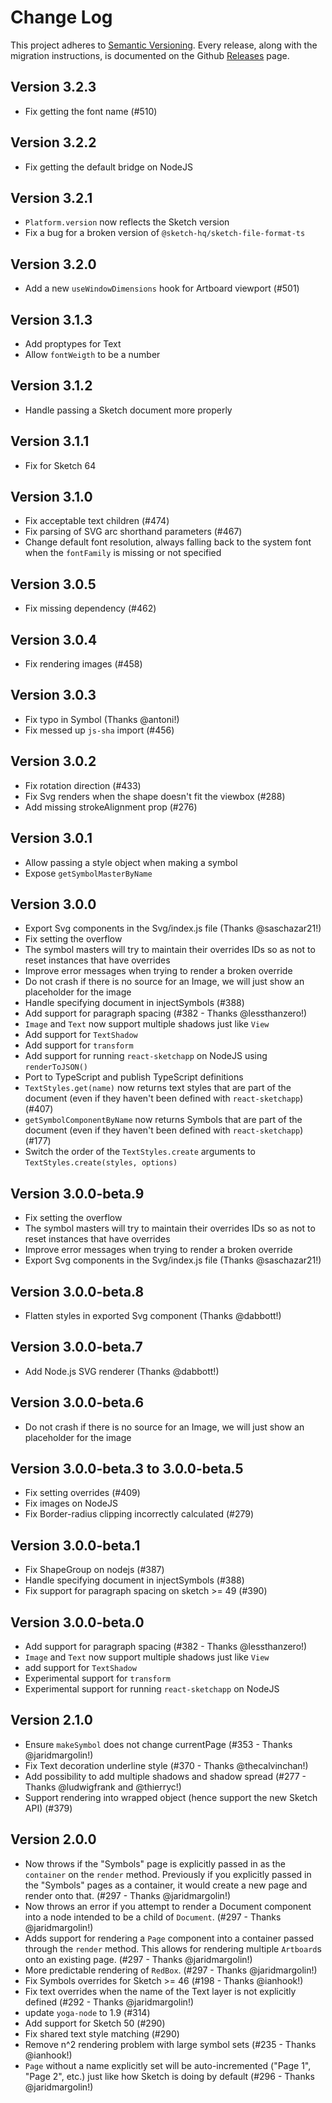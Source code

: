 # Change Log

This project adheres to [Semantic Versioning](http://semver.org/). Every release, along with the migration instructions, is documented on the Github [Releases](https://github.com/airbnb/react-sketchapp/releases) page.

## Version 3.2.3

- Fix getting the font name (#510)

## Version 3.2.2

- Fix getting the default bridge on NodeJS

## Version 3.2.1

- `Platform.version` now reflects the Sketch version
- Fix a bug for a broken version of `@sketch-hq/sketch-file-format-ts`

## Version 3.2.0

- Add a new `useWindowDimensions` hook for Artboard viewport (#501)

## Version 3.1.3

- Add proptypes for Text
- Allow `fontWeigth` to be a number

## Version 3.1.2

- Handle passing a Sketch document more properly

## Version 3.1.1

- Fix for Sketch 64

## Version 3.1.0

- Fix acceptable text children (#474)
- Fix parsing of SVG arc shorthand parameters (#467)
- Change default font resolution, always falling back to the system font when the `fontFamily` is missing or not specified

## Version 3.0.5

- Fix missing dependency (#462)

## Version 3.0.4

- Fix rendering images (#458)

## Version 3.0.3

- Fix typo in Symbol (Thanks @antoni!)
- Fix messed up `js-sha` import (#456)

## Version 3.0.2

- Fix rotation direction (#433)
- Fix Svg renders when the shape doesn't fit the viewbox (#288)
- Add missing strokeAlignment prop (#276)

## Version 3.0.1

- Allow passing a style object when making a symbol
- Expose `getSymbolMasterByName`

## Version 3.0.0

- Export Svg components in the Svg/index.js file (Thanks @saschazar21!)
- Fix setting the overflow
- The symbol masters will try to maintain their overrides IDs so as not to reset instances that have overrides
- Improve error messages when trying to render a broken override
- Do not crash if there is no source for an Image, we will just show an placeholder for the image
- Handle specifying document in injectSymbols (#388)
- Add support for paragraph spacing (#382 - Thanks @lessthanzero!)
- `Image` and `Text` now support multiple shadows just like `View`
- Add support for `TextShadow`
- Add support for `transform`
- Add support for running `react-sketchapp` on NodeJS using `renderToJSON()`
- Port to TypeScript and publish TypeScript definitions
- `TextStyles.get(name)` now returns text styles that are part of the document (even if they haven't been defined with `react-sketchapp`) (#407)
- `getSymbolComponentByName` now returns Symbols that are part of the document (even if they haven't been defined with `react-sketchapp`) (#177)
- Switch the order of the `TextStyles.create` arguments to `TextStyles.create(styles, options)`

## Version 3.0.0-beta.9

- Fix setting the overflow
- The symbol masters will try to maintain their overrides IDs so as not to reset instances that have overrides
- Improve error messages when trying to render a broken override
- Export Svg components in the Svg/index.js file (Thanks @saschazar21!)

## Version 3.0.0-beta.8

- Flatten styles in exported Svg component (Thanks @dabbott!)

## Version 3.0.0-beta.7

- Add Node.js SVG renderer (Thanks @dabbott!)

## Version 3.0.0-beta.6

- Do not crash if there is no source for an Image, we will just show an placeholder for the image

## Version 3.0.0-beta.3 to 3.0.0-beta.5

- Fix setting overrides (#409)
- Fix images on NodeJS
- Fix Border-radius clipping incorrectly calculated (#279)

## Version 3.0.0-beta.1

- Fix ShapeGroup on nodejs (#387)
- Handle specifying document in injectSymbols (#388)
- Fix support for paragraph spacing on sketch >= 49 (#390)

## Version 3.0.0-beta.0

- Add support for paragraph spacing (#382 - Thanks @lessthanzero!)
- `Image` and `Text` now support multiple shadows just like `View`
- add support for `TextShadow`
- Experimental support for `transform`
- Experimental support for running `react-sketchapp` on NodeJS

## Version 2.1.0

- Ensure `makeSymbol` does not change currentPage (#353 - Thanks @jaridmargolin!)
- Fix Text decoration underline style (#370 - Thanks @thecalvinchan!)
- Add possibility to add multiple shadows and shadow spread (#277 - Thanks @ludwigfrank and @thierryc!)
- Support rendering into wrapped object (hence support the new Sketch API) (#379)

## Version 2.0.0

- Now throws if the "Symbols" page is explicitly passed in as the `container` on the `render` method. Previously if you explicitly passed in the "Symbols" pages as a container, it would create a new page and render onto that. (#297 - Thanks @jaridmargolin!)
- Now throws an error if you attempt to render a Document component into a node intended to be a child of `Document`. (#297 - Thanks @jaridmargolin!)
- Adds support for rendering a `Page` component into a container passed through the `render` method. This allows for rendering multiple `Artboard`s onto an existing page. (#297 - Thanks @jaridmargolin!)
- More predictable rendering of `RedBox`. (#297 - Thanks @jaridmargolin!)
- Fix Symbols overrides for Sketch >= 46 (#198 - Thanks @ianhook!)
- Fix text overrides when the name of the Text layer is not explicitly defined (#292 - Thanks @jaridmargolin!)
- update `yoga-node` to 1.9 (#314)
- Add support for Sketch 50 (#290)
- Fix shared text style matching (#290)
- Remove n^2 rendering problem with large symbol sets (#235 - Thanks @ianhook!)
- `Page` without a name explicitly set will be auto-incremented ("Page 1", "Page 2", etc.) just like how Sketch is doing by default (#296 - Thanks @jaridmargolin!)
